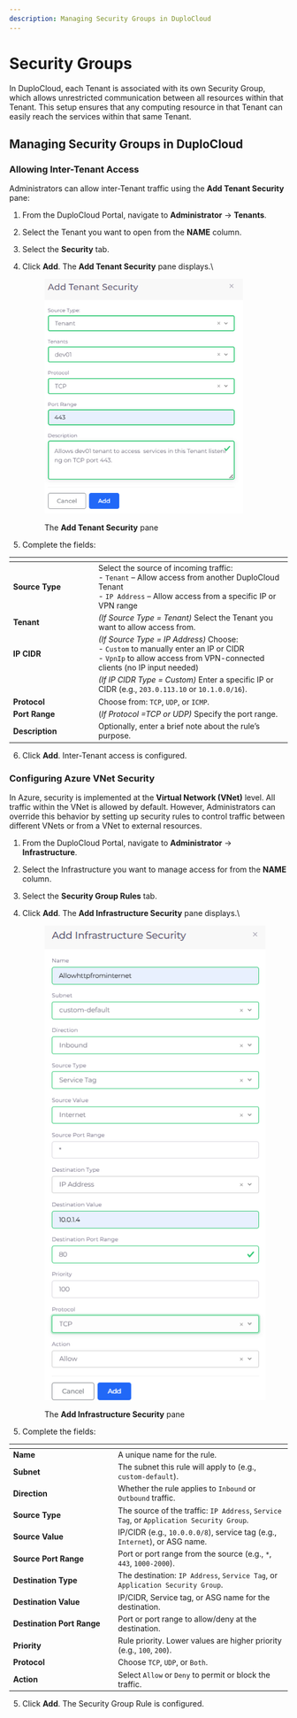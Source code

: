 ```yaml
---
description: Managing Security Groups in DuploCloud
---
```


# Security Groups

In DuploCloud, each Tenant is associated with its own Security Group, which allows unrestricted communication between all resources within that Tenant. This setup ensures that any computing resource in that Tenant can easily reach the services within that same Tenant.

## Managing Security Groups in DuploCloud

### Allowing Inter-Tenant Access

Administrators can allow inter-Tenant traffic using the **Add Tenant Security** pane:

1. From the DuploCloud Portal, navigate to **Administrator** -> **Tenants**.
2. Select the Tenant you want to open from the **NAME** column.
3. Select the **Security** tab.&#x20;
4.  Click **Add**. The **Add Tenant Security** pane displays.\


    <div align="left"><figure><img src="../../.gitbook/assets/Screenshot (325).png" alt="" width="359"><figcaption><p>The <strong>Add Tenant Security</strong> pane </p></figcaption></figure></div>
5. Complete the fields:

<table data-header-hidden><thead><tr><th width="140.22222900390625"></th><th></th></tr></thead><tbody><tr><td><strong>Source Type</strong></td><td>Select the source of incoming traffic:<br>- <code>Tenant</code> – Allow access from another DuploCloud Tenant<br>- <code>IP Address</code> – Allow access from a specific IP or VPN range</td></tr><tr><td><strong>Tenant</strong></td><td><em>(If Source Type = Tenant)</em> Select the Tenant you want to allow access from.</td></tr><tr><td><strong>IP CIDR</strong></td><td><em>(If Source Type = IP Address)</em> Choose:<br>- <code>Custom</code> to manually enter an IP or CIDR<br>- <code>VpnIp</code> to allow access from VPN-connected clients (no IP input needed)</td></tr><tr><td></td><td><em>(If IP CIDR Type = Custom)</em> Enter a specific IP or CIDR (e.g., <code>203.0.113.10</code> or <code>10.1.0.0/16</code>).</td></tr><tr><td><strong>Protocol</strong></td><td>Choose from: <code>TCP</code>, <code>UDP</code>, or <code>ICMP</code>.</td></tr><tr><td><strong>Port Range</strong></td><td>(<em>If Protocol =TCP or UDP)</em> Specify the port range. </td></tr><tr><td><strong>Description</strong></td><td>Optionally, enter a brief note about the rule’s purpose.</td></tr></tbody></table>

6. Click **Add**. Inter-Tenant access is configured.&#x20;

### **Configuring Azure VNet Security**

In Azure, security is implemented at the **Virtual Network (VNet)** level. All traffic within the VNet is allowed by default. However, Administrators can override this behavior by setting up security rules to control traffic between different VNets or from a VNet to external resources.

1. From the DuploCloud Portal, navigate to **Administrator** -> **Infrastructure**.
2. Select the Infrastructure you want to manage access for from the **NAME** column.
3. Select the **Security Group Rules** tab.&#x20;
4.  Click **Add**. The **Add Infrastructure Security** pane displays.\


    <div align="left"><figure><img src="../../.gitbook/assets/Screenshot (327).png" alt=""><figcaption><p>The <strong>Add Infrastructure Security</strong> pane</p></figcaption></figure></div>
5. Complete the fields:

<table data-header-hidden><thead><tr><th width="175.77777099609375"></th><th></th></tr></thead><tbody><tr><td><strong>Name</strong></td><td>A unique name for the rule.</td></tr><tr><td><strong>Subnet</strong></td><td>The subnet this rule will apply to (e.g., <code>custom-default</code>).</td></tr><tr><td><strong>Direction</strong></td><td>Whether the rule applies to <code>Inbound</code> or <code>Outbound</code> traffic.</td></tr><tr><td><strong>Source Type</strong></td><td>The source of the traffic: <code>IP Address</code>, <code>Service Tag</code>, or <code>Application Security Group</code>.</td></tr><tr><td><strong>Source Value</strong></td><td>IP/CIDR (e.g., <code>10.0.0.0/8</code>), service tag (e.g., <code>Internet</code>), or ASG name.</td></tr><tr><td><strong>Source Port Range</strong></td><td>Port or port range from the source (e.g., <code>*</code>, <code>443</code>, <code>1000-2000</code>).</td></tr><tr><td><strong>Destination Type</strong></td><td>The destination: <code>IP Address</code>, <code>Service Tag</code>, or <code>Application Security Group</code>.</td></tr><tr><td><strong>Destination Value</strong></td><td>IP/CIDR, Service tag, or ASG name for the destination.</td></tr><tr><td><strong>Destination Port Range</strong></td><td>Port or port range to allow/deny at the destination.</td></tr><tr><td><strong>Priority</strong></td><td>Rule priority. Lower values are higher priority (e.g., <code>100</code>, <code>200</code>).</td></tr><tr><td><strong>Protocol</strong></td><td>Choose <code>TCP</code>, <code>UDP</code>, or <code>Both</code>.</td></tr><tr><td><strong>Action</strong></td><td>Select <code>Allow</code> or <code>Deny</code> to permit or block the traffic.</td></tr></tbody></table>

5. Click **Add**. The Security Group Rule is configured.&#x20;

&#x20;
